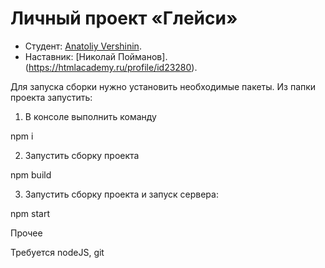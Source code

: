 # Личный проект «Глейси»

* Студент: [Anatoliy Vershinin](https://up.htmlacademy.ru/htmlcss/14/user/81582).
* Наставник: [Николай Пойманов].(https://htmlacademy.ru/profile/id23280).


Для запуска сборки нужно установить необходимые пакеты. Из папки проекта запустить:

1. В консоле выполнить команду

  npm i

2. Запустить сборку проекта

  npm build

3. Запустить сборку проекта и запуск сервера:

  npm start



Прочее

Требуется nodeJS, git
